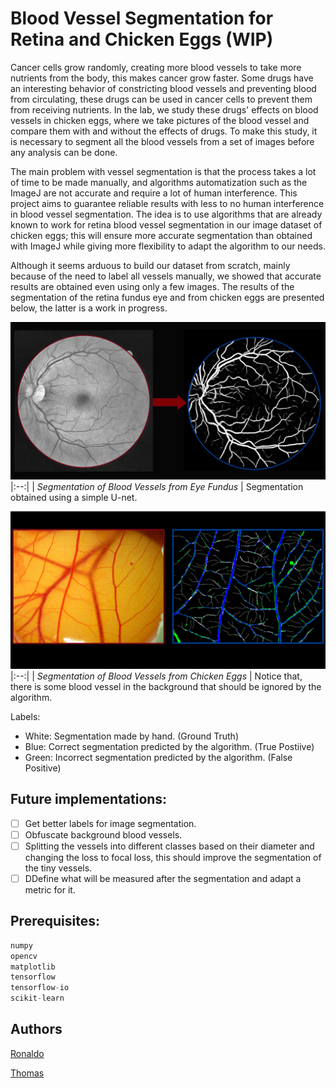 # Blood Vessel Segmentation for Retina and Chicken Eggs (WIP)

Cancer cells grow randomly, creating more blood vessels to take more nutrients from the body, this makes cancer grow faster. Some drugs have an interesting behavior of constricting blood vessels and preventing blood from circulating, these drugs can be used in cancer cells to prevent them from receiving nutrients. In the lab, we study these drugs' effects on blood vessels in chicken eggs, where we take pictures of the blood vessel and compare them with and without the effects of drugs. To make this study, it is necessary to segment all the blood vessels from a set of images before any analysis can be done. 

The main problem with vessel segmentation is that the process takes a lot of time to be made manually, and algorithms automatization such as the ImageJ are not accurate and require a lot of human interference. This project aims to guarantee reliable results with less to no human interference in blood vessel segmentation. The idea is to use algorithms that are already known to work for retina blood vessel segmentation in our image dataset of chicken eggs; this will ensure more accurate segmentation than obtained with ImageJ while giving more flexibility to adapt the algorithm to our needs. 
  
Although it seems arduous to build our dataset from scratch, mainly because of the need to label all vessels manually, we showed that accurate results are obtained even using only a few images. The results of the segmentation of the retina fundus eye and from chicken eggs are presented below, the latter is a work in progress.


![Retina Blood Vessel Segmentation](images/vessel.png)
|:--:| 
| *Segmentation of Blood Vessels from Eye Fundus* |
Segmentation obtained using a simple U-net.

![Chicken Egg Blood Vessel Segmentation (WIP)](images/vessel-egg.png)
|:--:| 
| *Segmentation of Blood Vessels from Chicken Eggs* |
Notice that, there is some blood vessel in the background that should be ignored by the algorithm.

Labels:
- White: Segmentation made by hand. (Ground Truth)
- Blue: Correct segmentation predicted by the algorithm. (True Postiive)
- Green: Incorrect segmentation predicted by the algorithm. (False Positive)

## Future implementations:

- [ ] Get better labels for image segmentation.
- [ ] Obfuscate background blood vessels.
- [ ] Splitting the vessels into different classes based on their diameter and changing the loss to focal loss, this should improve the segmentation of the tiny vessels.
- [ ] DDefine what will be measured after the segmentation and adapt a metric for it.  

## Prerequisites:

```python
numpy
opencv
matplotlib
tensorflow
tensorflow-io
scikit-learn
```

## Authors
[Ronaldo](https://www.linkedin.com/in/ronaldo-givisiez/)

[Thomas](http://linkedin.com/in/thomas-toshio-inoue-5240241b5)
